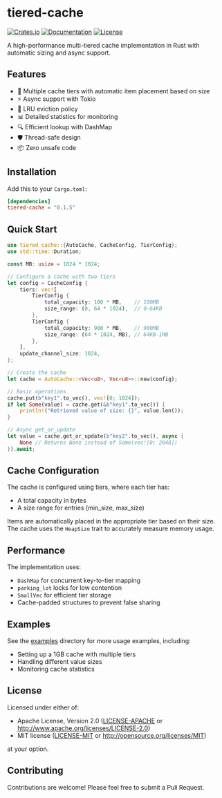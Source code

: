 # tiered-cache

[![Crates.io](https://img.shields.io/crates/v/tiered-cache.svg)](https://crates.io/crates/tiered-cache)
[![Documentation](https://docs.rs/tiered-cache/badge.svg)](https://docs.rs/tiered-cache)
[![License](https://img.shields.io/badge/license-MIT%2FApache--2.0-blue.svg)](LICENSE)

A high-performance multi-tiered cache implementation in Rust with automatic sizing and async support.

## Features

- 🚀 Multiple cache tiers with automatic item placement based on size
- ⚡ Async support with Tokio
- 🔄 LRU eviction policy
- 📊 Detailed statistics for monitoring
- 🔍 Efficient lookup with DashMap
- 🛡️ Thread-safe design
- 📦 Zero unsafe code

## Installation

Add this to your `Cargo.toml`:

```toml
[dependencies]
tiered-cache = "0.1.5"
```

## Quick Start

```rust
use tiered_cache::{AutoCache, CacheConfig, TierConfig};
use std::time::Duration;

const MB: usize = 1024 * 1024;

// Configure a cache with two tiers
let config = CacheConfig {
    tiers: vec![
        TierConfig {
            total_capacity: 100 * MB,    // 100MB
            size_range: (0, 64 * 1024),  // 0-64KB
        },
        TierConfig {
            total_capacity: 900 * MB,    // 900MB
            size_range: (64 * 1024, MB), // 64KB-1MB
        },
    ],
    update_channel_size: 1024,
};

// Create the cache
let cache = AutoCache::<Vec<u8>, Vec<u8>>::new(config);

// Basic operations
cache.put(b"key1".to_vec(), vec![0; 1024]);
if let Some(value) = cache.get(&b"key1".to_vec()) {
    println!("Retrieved value of size: {}", value.len());
}

// Async get_or_update
let value = cache.get_or_update(b"key2".to_vec(), async {
    None // Returns None instead of Some(vec![0; 2048])
}).await;
```

## Cache Configuration

The cache is configured using tiers, where each tier has:
- A total capacity in bytes
- A size range for entries (min_size, max_size)

Items are automatically placed in the appropriate tier based on their size. The cache uses the `HeapSize` trait to accurately measure memory usage.

## Performance

The implementation uses:
- `DashMap` for concurrent key-to-tier mapping
- `parking_lot` locks for low contention
- `SmallVec` for efficient tier storage
- Cache-padded structures to prevent false sharing

## Examples

See the [examples](examples/) directory for more usage examples, including:
- Setting up a 1GB cache with multiple tiers
- Handling different value sizes
- Monitoring cache statistics

## License

Licensed under either of:
- Apache License, Version 2.0 ([LICENSE-APACHE](LICENSE-APACHE) or http://www.apache.org/licenses/LICENSE-2.0)
- MIT license ([LICENSE-MIT](LICENSE-MIT) or http://opensource.org/licenses/MIT)

at your option.

## Contributing

Contributions are welcome! Please feel free to submit a Pull Request.
